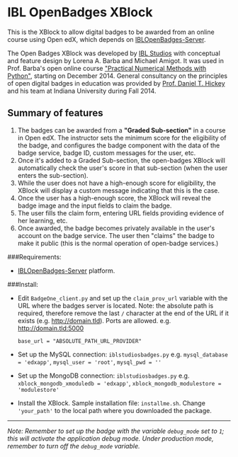IBL OpenBadges XBlock
=====================

This is the XBlock to allow digital badges to be awarded from an online course using Open edX, which depends on [IBLOpenBadges-Server](https://github.com/iblstudios/IBLOpenBadges-Server).

The Open Badges XBlock was developed by [IBL Studios](http://iblstudios.com/) with conceptual and feature design by Lorena A. Barba and Michael Amigot. It was used in Prof. Barba's open online course ["Practical Numerical Methods with Python"](http://openedx.seas.gwu.edu/courses/GW/MAE6286/2014_fall/about), starting on December 2014. 
General consultancy on the principles of open digital badges in education was provided by [Prof. Daniel T. Hickey](http://remediatingassessment.blogspot.com/) and his team at Indiana University during Fall 2014.

## Summary of features

1. The badges can be awarded from a **"Graded Sub-section"** in a course in Open edX. The instructor sets the minimum score for the eligibility of the badge, and configures the badge component with the data of the badge service, badge ID, custom messages for the user, etc.
2. Once it's added to a Graded Sub-section, the open-badges XBlock will automatically check the user's score in that sub-section (when the user enters the sub-section).
3. While the user does not have a high-enough score for eligibility, the XBlock will display a custom message indicating that this is the case.
4. Once the user has a high-enough score, the XBlock will reveal the badge image and the input fields to claim the badge.
5. The user fills the claim form, entering URL fields providing evidence of her learning, etc.
6. Once awarded, the badge becomes privately available in the user's account on the badge service. The user then "claims" the badge to make it public (this is the normal operation of open-badge services.)

###Requirements:
* [IBLOpenBadges-Server](https://github.com/iblstudios/IBLOpenBadges-Server) platform.

###Install:
* Edit `BadgeOne_client.py` and set up the `claim_prov_url` variable with the URL where the badges server is located.
  Note: the absolute path is required, therefore remove the last `/` character at the end of the URL if it exists (e.g. http://domain.tld).
  Ports are allowed. e.g. http://domain.tld:5000
  
  `base_url = "ABSOLUTE_PATH_URL_PROVIDER"`

* Set up the MySQL connection: `iblstudiosbadges.py`
  e.g. `mysql_database = 'edxapp'`, `mysql_user = 'root'`, `mysql_pwd = ''`

* Set up the MongoDB connection: `iblstudiosbadges.py`
  e.g. `xblock_mongodb_xmoduledb = 'edxapp'`, `xblock_mongodb_modulestore = 'modulestore'`

* Install the XBlock.
  Sample installation file: `installme.sh`. Change `'your_path'` to the local path where you downloaded the package.

---

_Note: Remember to set up the badge with the variable `debug_mode` set to `1`;
this will activate the application debug mode. Under production mode, remember
to turn off the `debug_mode` variable._

